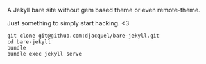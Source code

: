 A Jekyll bare site without gem based theme or even remote-theme.

Just something to simply start hacking. <3

    git clone git@github.com:djacquel/bare-jekyll.git
    cd bare-jekyll
    bundle
    bundle exec jekyll serve
